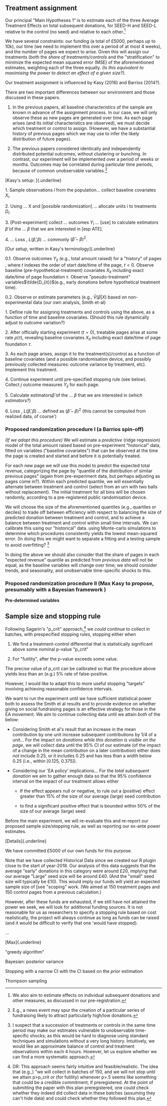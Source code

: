 Treatment assignment
--------------------

Our principal "Main Hypotheses 1" is to estimate each of the three Average Treatment Effects on total subsequent donations, for SEED-H and SEED-L relative to the control (no seed) and relative to each other.[^1]

We have several constraints: our funding (a total of £5000, perhaps up to 10k), our time (we need to implement this over a period of at most 4 weeks), and the number of pages we expect to arise. Given this will assign our treatments (both the *share* *of treatments/controls* and the "stratification" to minimize the expected mean squared error (MSE) of the aforementioned estimates, weighting each of the three equally. *(Is this equivalent to maximising the power to detect an effect of a given
size?)*.

Our treatment assignment is influenced by Kasy (2016) and Barrios
(2014?).

There are two important differences between our environment and those
discussed in these papers.

1.  In the previous papers, all baseline characteristics of the sample
    are known in advance of the assignment process. In our case, we will
    only observe these as new pages are generated over time. As each
    page arises (and its initial characteristics are observed), we must
    decide which treatment or control to assign. (However, we have a
    substantial history of previous pages which we may use to infer the
    likely distribution of future pages).

2.  The previous papers considered identically and independently
    distributed potential outcomes, without clustering or bunching. In
    contrast, our experiment will be implemented over a period of weeks
    or months. Outcomes may be correlated during particular time
    periods, because of common unobservable variables.[^2]

[Kasy's setup: ]{.underline}

1\. Sample observations $i$ from the population\... collect baseline
covariates $X_{i}$.

2\. Using \... X and \[possible randomization\] \... allocate units i to
treatments $D_{i}$.

3\. \[Post-experiment\] collect \... outcomes $Y_{i}$ \... \[use\] to
calculate estimators $\hat{{\beta}}$ of the \... $\beta$ that we are
interested in \[esp ATE\].

4\. \... Loss , $L(\hat{\beta},\beta)$ \... commonly
$(\hat{\beta}-\beta)^{2}$.

[Our setup, written in Kasy's terminology]{.underline}

0.1. Observe outcomes $Y_{it}$ (e.g., total amount raised) for a
"history" of pages , where $t$ indexes the order of start date/time of
the page, $t<0$. Observe baseline (pre-hypothetical-treatment)
covariates $X_{it}$ including exact date/time of page foundation $\tau$.
Observe "pseudo-treatment" variables$\tilde{D_{it}}$(e.g., early
donations before hypothetical treatment time).

0.2. Observe or estimate parameters (e.g., $\hat{V}(\beta|X)$ based on
non-experimental data (our own analysis, Smith et-al)

1\. Define rule for assigning treatments and controls using the above,
as a function of time and baseline covariates. (Should this rule
dynamically adjust to outcome variation?)

2\. After officially starting experiment ($t=0$), treatable pages arise
at some rate $\rho(\tau)$, revealing baseline covariates $X_{it}$
including exact date/time of page foundation $\tau$.

3\. As each page arises, assign it to the treatment(s)/control as a
function of baseline covariates (and a possible randomisation device,
and possibly previously collected measures: outcome variance by
treatment, etc). Implement this treatment.

4\. Continue experiment until pre-specified stopping rule (see below).
Collect $j$ outcome measures $Y_{ij}$ for each page.

5\. Calculate estimators$\hat{{\beta}}$ of the \... $\beta$ that we are
interested in (*which estimators?*)

6\. Loss , $L(\hat{\beta},\beta)$ \... defined as
$(\hat{\beta}-\beta)^{2}$ (this cannot be computed from realized data,
of course')

### Proposed randomization procedure I (a Barrios spin-off)

*(If we adopt this procedure)* We will estimate a *predictive* (ridge
regression) model of the total amount raised based on pre-experiment
"historical" data, fitted on variables ("baseline covariates") that can
be observed at the time the page is created and started and before it is
potentially treated.

For each new page we will use this model to predict the expected total
revenue, categorizing the page by "quantile of the distribution of
similar previous pages" (again from pre-experiment data, but perhaps
adjusting as pages come in?). Within each predicted quantile, we will
essentially alternate between treatment and control (select from an urn
with two balls without replacement). The initial treatment for all bins
will be chosen randomly, according to a pre-registered public
randomisation device.

We will choose the size of the aforementioned quantiles (e.g., quartiles
or deciles) to trade off between efficiency with respect to balancing
the size of predicted donation between treatment and control, and to
achieve a balance between treatment and control within small time
intervals. We can calibrate this using our "historical" data. using
Monte-carlo simulations to determine which procedures consistently
yields the lowest mean-squared error. (In doing this we might want to
separate a fitting and a testing sample to avoid overfitting? [^3]

In doing the above we should also consider that the share of pages in
each "expected revenue" quantile as predicted from *previous data* will
not be equal, as the baseline variables will change over time; we should
consider trends, and seasonality, and unobservable time-specific shocks
to this.

### Proposed randomization procedure II (Max Kasy to propose, presumably with a Bayesian framework )

**Pre-determined variables**

Sample size and stopping rule
-----------------------------

Following Sagarin's "p\_crit" approach,[^4] we *could* continue to collect
in batches, with prespecified stopping rules, stopping either when

1.  We find a treatment-control differential that is statistically
    significant above some nominal p-value "p\_crit"

2.  For "futility", after the p-value exceeds some value.

The precise value of p\_crit can be calibrated so that the procedure
above yields less than an (e.g.) 5% rate of false-positive.

However, I would like to adapt this to more useful stopping "targets"
involving achieving reasonable confidence intervals.

We want to run the experiment until we have sufficient statistical power
both to assess the Smith et al results and to provide evidence on
whether giving on social fundraising pages is an effective strategy for
those in the EA movement. We aim to continue collecting data until we
attain *both* of the below:

-   Considering Smith et al's result that an increase in the mean
    contribution by one unit increase subsequent contributions by 1/4 of
    a unit\... For the impact on *donations while this donation is
    visible on the page*, we will collect data until the 95% CI of our
    estimate (of the impact of a change in the mean contribution on a
    later contribution) either does *not* include 0.25, or it includes
    0.25 and has less than a width below 0.25 (i.e., within \[0.125,
    0.375\]).

-   Considering our 'EA policy' implications\... For the *total
    subsequent donation* we aim to gather enough data so that the 95%
    confidence interval on the impact of our treatment allows either

    -   If the effect appears null or negative, to rule out a (positive)
        effect greater than 15% of the size of our average (large) seed
        contribution

    -   to find a significant positive effect that is bounded within 50%
        of the size of our average (large) seed

Before the main experiment, we will re-evaluate this and re-report our
proposed sample size/stopping rule, as well as reporting our ex-ante
power estimates.

[Details]{.underline}

We have committed £5000 of our own funds for this purpose.

Note that we have collected Historical Data since we created our R
plugin close to the start of year-2018. Our analysis of this data
suggests that the average "early" donations in this category were around
£20, implying that our average "Large" seed size will be around £40.
(And the "small" seed size will typically be £10). This would imply our
funds will yield an expected sample size of \[see "scoping" work. (We
aimed at 150 treatment pages and 150 control pages from a previous
calculation.)

However, after these funds are exhausted, if we still have not attained
the power we seek, we will look for additional funding sources. It is
not reasonable for us as researchers to specify a stopping rule based on
cost realistically, the project will always continue as long as funds
can be raised (and it would be difficult to verify that one 'would have
stopped).

\...

[Max]{.underline}

"greedy algorithm"

Bayesian: posterior variance

Stopping with a narrow CI with the CI based on the *prior* estimation

Thompson sampling

[^1]: We also aim to estimate effects on individual subsequent donations
    and other measures, as discussed in our pre-registration.

[^2]: E.g., a news event may spur the creation of a particular series of
    fundraising likely to attract particularly high/low donations.

[^3]: I suspect that a succession of treatments or controls in the same
    time period may make our estimates vulnerable to unobservable
    time-specific shocks; as this would be hard to diagnose using
    standard techniques and simulations without a very long history.
    Intuitively, we would like an approximate balance of control and
    treatment observations within each 4 hours. However, let us explore
    whether we can find a more systematic approach.

[^4]: DR: This approach seems fairly intuitive and feasible/realistic.
    The idea that (e.g.,) "we will collect in batches of 150, and we
    will not stop until we attain p\>p\_crit or (for futility) whenever
    p\>.5 seems like something that could be a credible commitment, if
    preregistered. At the point of submitting the paper with this plan
    preregistered, one could check whether they indeed did collect data
    in these batches (assuming they can't hide data) and could check
    whether they followed this plan.
